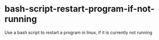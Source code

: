 # bash-script-restart-program-if-not-running
Use a bash script to restart a program in linux, if it is currently not running
